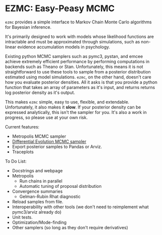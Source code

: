 # EZMC: Easy-Peasy MCMC

`ezmc` provides a simple interface to Markov Chain Monte Carlo algorithms for Bayesian inference.

It's primarily designed to work with models whose likelihood functions are intractable
and must be approximated through simulations,
such as non-linear evidence accumulation models in psychology.

Existing python MCMC samplers such as pymc3, pystan, and emcee
achieve extremely efficient performance by
performing computations in backends such as Theano or Stan.
Unfortunately, this means it is not straightforward to use these tools
to sample from a posterior distribution estimated using model simulations.
`ezmc`, on the other hand, doesn't care how you evaluate posterior densities.
All it asks is that you provide a python function that takes an array of parameters as it's input,
and returns returns log posterior density as it's output.

This makes `ezmc` simple, easy to use, flexible, and extendable.
Unfortunately, it also makes it **slow**.
If your posterior density can be expressed analytically, this isn't the sampler for you.
It's also a work in progress, so please use at your own risk.

Current features:

- Metropolis MCMC sampler
- [Differential Evolution MCMC sampler](https://www.ncbi.nlm.nih.gov/pmc/articles/PMC4140408/)
- Export posterior samples to Pandas or Arviz.
- Traceplots

To Do List:

- Docstrings and webpage
- Metropolis
    - Run chains in parallel
    - Automatic tuning of proposal distribution
- Convergence summaries
    - Gelman-Rubin Rhat diagnostic
- Reload samples from file.
- Interoperability with other tools (we don't need to reimplement what pymc3/arviz already do)
- Unit tests.
- Optimization/Mode-finding
- Other samplers (so long as they don't require derivatives)
